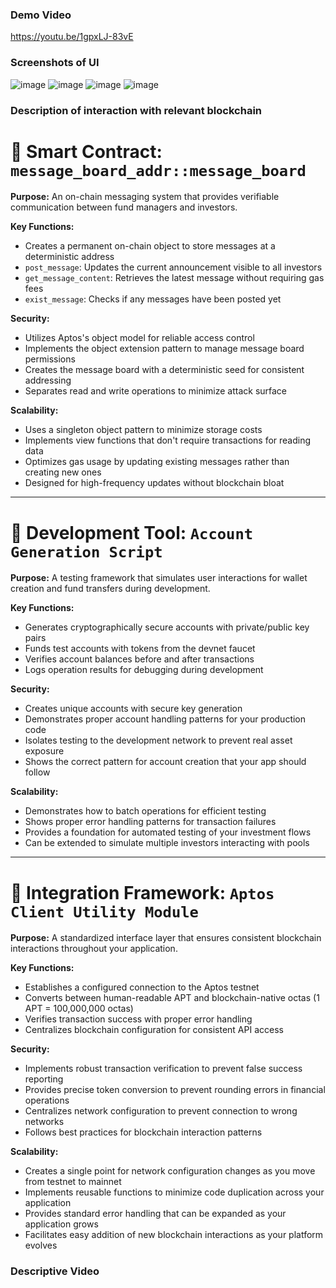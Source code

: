 ### Demo Video 
https://youtu.be/1gpxLJ-83vE

### Screenshots of UI
![image](https://github.com/user-attachments/assets/6a217c61-2dc1-4ca3-8bb8-b815a1916fd5)
![image](https://github.com/user-attachments/assets/4252da85-b905-47ff-818e-7dc6f935eca5)
![image](https://github.com/user-attachments/assets/9236d22b-9254-4200-95aa-59395bcd57e6)
![image](https://github.com/user-attachments/assets/f283cce7-f12c-46f9-a646-399af3abe8c9)

### Description of interaction with relevant blockchain 

# 🔄 Smart Contract: `message_board_addr::message_board`

**Purpose:**
An on-chain messaging system that provides verifiable communication between fund managers and investors.

**Key Functions:**
- Creates a permanent on-chain object to store messages at a deterministic address
- `post_message`: Updates the current announcement visible to all investors
- `get_message_content`: Retrieves the latest message without requiring gas fees
- `exist_message`: Checks if any messages have been posted yet

**Security:**
- Utilizes Aptos's object model for reliable access control
- Implements the object extension pattern to manage message board permissions
- Creates the message board with a deterministic seed for consistent addressing
- Separates read and write operations to minimize attack surface

**Scalability:**
- Uses a singleton object pattern to minimize storage costs
- Implements view functions that don't require transactions for reading data
- Optimizes gas usage by updating existing messages rather than creating new ones
- Designed for high-frequency updates without blockchain bloat

---

# 💼 Development Tool: `Account Generation Script`

**Purpose:**
A testing framework that simulates user interactions for wallet creation and fund transfers during development.

**Key Functions:**
- Generates cryptographically secure accounts with private/public key pairs
- Funds test accounts with tokens from the devnet faucet
- Verifies account balances before and after transactions
- Logs operation results for debugging during development

**Security:**
- Creates unique accounts with secure key generation
- Demonstrates proper account handling patterns for your production code
- Isolates testing to the development network to prevent real asset exposure
- Shows the correct pattern for account creation that your app should follow

**Scalability:**
- Demonstrates how to batch operations for efficient testing
- Shows proper error handling patterns for transaction failures
- Provides a foundation for automated testing of your investment flows
- Can be extended to simulate multiple investors interacting with pools

---

# 🔌 Integration Framework: `Aptos Client Utility Module`

**Purpose:**
A standardized interface layer that ensures consistent blockchain interactions throughout your application.

**Key Functions:**
- Establishes a configured connection to the Aptos testnet
- Converts between human-readable APT and blockchain-native octas (1 APT = 100,000,000 octas)
- Verifies transaction success with proper error handling
- Centralizes blockchain configuration for consistent API access

**Security:**
- Implements robust transaction verification to prevent false success reporting
- Provides precise token conversion to prevent rounding errors in financial operations
- Centralizes network configuration to prevent connection to wrong networks
- Follows best practices for blockchain interaction patterns

**Scalability:**
- Creates a single point for network configuration changes as you move from testnet to mainnet
- Implements reusable functions to minimize code duplication across your application
- Provides standard error handling that can be expanded as your application grows
- Facilitates easy addition of new blockchain interactions as your platform evolves

### Descriptive Video
